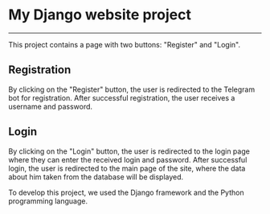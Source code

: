 # My Django website project

___

This project contains a page with two buttons: "Register" and "Login".

## Registration

By clicking on the "Register" button, the user is redirected to the Telegram bot for registration. After successful registration, the user receives a username and password.

## Login

By clicking on the "Login" button, the user is redirected to the login page where they can enter the received login and password. After successful login, the user is redirected to the main page of the site, where the data about him taken from the database will be displayed.

To develop this project, we used the Django framework and the Python programming language.
